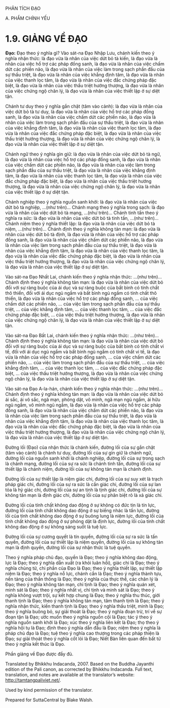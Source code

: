 PHÂN TÍCH ĐẠO

A. PHẨM CHÍNH YẾU

# 1.9. GIẢNG VỀ ĐẠO

**Đạo:** Đạo theo ý nghĩa gì? Vào sát-na Đạo Nhập Lưu, chánh kiến theo ý nghĩa nhận thức: là đạo vừa là nhân của việc dứt bỏ tà kiến, là đạo vừa là nhân của việc hổ trợ các pháp đồng sanh, là đạo vừa là nhân của việc chấm dứt các phiền não, là đạo vừa là nhân của việc làm trong sạch phần đầu của sự thấu triệt, là đạo vừa là nhân của việc khẳng định tâm, là đạo vừa là nhân của việc thanh lọc tâm, là đạo vừa là nhân của việc đắc chứng pháp đặc biệt, là đạo vừa là nhân của việc thấu triệt hướng thượng, là đạo vừa là nhân của việc chứng ngộ chân lý, là đạo vừa là nhân của việc thiết lập ở sự diệt tận.

Chánh tư duy theo ý nghĩa gắn chặt (tâm vào cảnh): là đạo vừa là nhân của việc dứt bỏ tà tư duy, là đạo vừa là nhân của việc hổ trợ các pháp đồng sanh, là đạo vừa là nhân của việc chấm dứt các phiền não, là đạo vừa là nhân của việc làm trong sạch phần đầu của sự thấu triệt, là đạo vừa là nhân của việc khẳng định tâm, là đạo vừa là nhân của việc thanh lọc tâm, là đạo vừa là nhân của việc đắc chứng pháp đặc biệt, là đạo vừa là nhân của việc thấu triệt hướng thượng, là đạo vừa là nhân của việc chứng ngộ chân lý, là đạo vừa là nhân của việc thiết lập ở sự diệt tận.

Chánh ngữ theo ý nghĩa gìn giữ: là đạo vừa là nhân của việc dứt bỏ tà ngữ, là đạo vừa là nhân của việc hổ trợ các pháp đồng sanh, là đạo vừa là nhân của việc chấm dứt các phiền não, là đạo vừa là nhân của việc làm trong sạch phần đầu của sự thấu triệt, là đạo vừa là nhân của việc khẳng định tâm, là đạo vừa là nhân của việc thanh lọc tâm, là đạo vừa là nhân của việc đắc chứng pháp đặc biệt, là đạo vừa là nhân của việc thấu triệt hướng thượng, là đạo vừa là nhân của việc chứng ngộ chân lý, là đạo vừa là nhân của việc thiết lập ở sự diệt tận.

Chánh nghiệp theo ý nghĩa nguồn sanh khởi: là đạo vừa là nhân của việc dứt bỏ tà nghiệp, …(như trên)… Chánh mạng theo ý nghĩa trong sạch: là đạo vừa là nhân của việc dứt bỏ tà mạng, …(như trên)… Chánh tinh tấn theo ý nghĩa ra sức: là đạo vừa là nhân của việc dứt bỏ tà tinh tấn, …(như trên)… Chánh niệm theo ý nghĩa thiết lập: là đạo vừa là nhân của việc dứt bỏ tà niệm, …(như trên)… Chánh định theo ý nghĩa không tản mạn: là đạo vừa là nhân của việc dứt bỏ tà định, là đạo vừa là nhân của việc hổ trợ các pháp đồng sanh, là đạo vừa là nhân của việc chấm dứt các phiền não, là đạo vừa là nhân của việc làm trong sạch phần đầu của sự thấu triệt, là đạo vừa là nhân của việc khẳng định tâm, là đạo vừa là nhân của việc thanh lọc tâm, là đạo vừa là nhân của việc đắc chứng pháp đặc biệt, là đạo vừa là nhân của việc thấu triệt hướng thượng, là đạo vừa là nhân của việc chứng ngộ chân lý, là đạo vừa là nhân của việc thiết lập ở sự diệt tận.

Vào sát-na Đạo Nhất Lai, chánh kiến theo ý nghĩa nhận thức: …(như trên)… Chánh định theo ý nghĩa không tản mạn: là đạo vừa là nhân của việc dứt bỏ đối với sự ràng buộc của ái dục và sự ràng buộc của bất bình có tính chất thô thiển, đối với ái dục ngủ ngầm và bất bình ngủ ngầm có tính chất thô thiển, là đạo vừa là nhân của việc hổ trợ các pháp đồng sanh, … của việc chấm dứt các phiền não, … của việc làm trong sạch phần đầu của sự thấu triệt, … của việc khẳng định tâm, … của việc thanh lọc tâm, … của việc đắc chứng pháp đặc biệt, … của việc thấu triệt hướng thượng, là đạo vừa là nhân của việc chứng ngộ chân lý, là đạo vừa là nhân của việc thiết lập ở sự diệt tận.

Vào sát-na Đạo Bất Lai, chánh kiến theo ý nghĩa nhận thức: …(như trên)… Chánh định theo ý nghĩa không tản mạn: là đạo vừa là nhân của việc dứt bỏ đối với sự ràng buộc của ái dục và sự ràng buộc của bất bình có tính chất vi tế, đối với ái dục ngủ ngầm và bất bình ngủ ngầm có tính chất vi tế, là đạo vừa là nhân của việc hổ trợ các pháp đồng sanh, … của việc chấm dứt các phiền não, … của việc làm trong sạch phần đầu của sự thấu triệt, … của việc khẳng định tâm, … của việc thanh lọc tâm, … của việc đắc chứng pháp đặc biệt, … của việc thấu triệt hướng thượng, là đạo vừa là nhân của việc chứng ngộ chân lý, là đạo vừa là nhân của việc thiết lập ở sự diệt tận.

Vào sát-na Đạo A-la-hán, chánh kiến theo ý nghĩa nhận thức: …(như trên)… Chánh định theo ý nghĩa không tản mạn: là đạo vừa là nhân của việc dứt bỏ ái sắc, ái vô sắc, ngã mạn, phóng dật, vô minh, ngã mạn ngủ ngầm, ái hữu ngủ ngầm, vô minh ngủ ngầm, là đạo vừa là nhân của việc hổ trợ các pháp đồng sanh, là đạo vừa là nhân của việc chấm dứt các phiền não, là đạo vừa là nhân của việc làm trong sạch phần đầu của sự thấu triệt, là đạo vừa là nhân của việc khẳng định tâm, là đạo vừa là nhân của việc thanh lọc tâm, là đạo vừa là nhân của việc đắc chứng pháp đặc biệt, là đạo vừa là nhân của việc thấu triệt hướng thượng, là đạo vừa là nhân của việc chứng ngộ chân lý, là đạo vừa là nhân của việc thiết lập ở sự diệt tận.

Đường lối (Đạo) của nhận thức là chánh kiến, đường lối của sự gắn chặt (tâm vào cảnh) là chánh tư duy, đường lối của sự gìn giữ là chánh ngữ, đường lối của nguồn sanh khởi là chánh nghiệp, đường lối của sự trong sạch là chánh mạng, đường lối của sự ra sức là chánh tinh tấn, đường lối của sự thiết lập là chánh niệm, đường lối của sự không tản mạn là chánh định.

Đường lối của sự thiết lập là niệm giác chi, đường lối của sự suy xét là trạch pháp giác chi, đường lối của sự ra sức là cần giác chi, đường lối của sự lan tỏa là hỷ giác chi, đường lối của sự an tịnh là tịnh giác chi, đường lối của sự không tản mạn là định giác chi, đường lối của sự phân biệt rõ là xả giác chi.

Đường lối của tính chất không dao động ở sự không có đức tin là tín lực, đường lối của tính chất không dao động ở sự biếng nhác là tấn lực, đường lối của tính chất không dao động ở sự buông lung là niệm lực, đường lối của tính chất không dao động ở sự phóng dật là định lực, đường lối của tính chất không dao động ở sự không sáng suốt là tuệ lực.

Đường lối của sự cương quyết là tín quyền, đường lối của sự ra sức là tấn quyền, đường lối của sự thiết lập là niệm quyền, đường lối của sự không tản mạn là định quyền, đường lối của sự nhận thức là tuệ quyền.

Theo ý nghĩa pháp chủ đạo, quyền là Đạo; theo ý nghĩa không dao động, lực là Đạo; theo ý nghĩa dẫn xuất (ra khỏi luân hồi), giác chi là Đạo; theo ý nghĩa chủng tử, chi phần của Đạo là Đạo; theo ý nghĩa thiết lập, sự thiết lập niệm là Đạo; theo ý nghĩa nỗ lực, chánh cần là Đạo; theo ý nghĩa thành tựu, nền tảng của thần thông là Đạo; theo ý nghĩa của thực thể, các chân lý là Đạo; theo ý nghĩa không tàn mạn, chỉ tịnh là Đạo; theo ý nghĩa quán xét, minh sát là Đạo; theo ý nghĩa nhất vị, chỉ tịnh và minh sát là Đạo; theo ý nghĩa không vượt trội, sự kết hợp chung là Đạo; theo ý nghĩa thu thúc, giới thanh tịnh là Đạo; theo ý nghĩa không tản mạn, tâm thanh tịnh là Đạo; theo ý nghĩa nhận thức, kiến thanh tịnh là Đạo; theo ý nghĩa thấu triệt, minh là Đạo; theo ý nghĩa buông bỏ, sự giải thoát là Đạo; theo ý nghĩa đoạn trừ, trí về sự đoạn tận là Đạo; ước muốn theo ý nghĩa nguồn cội là Đạo; tác ý theo ý nghĩa nguồn sanh khởi là Đạo; xúc theo ý nghĩa liên kết là Đạo; thọ theo ý nghĩa hội tụ là Đạo; định theo ý nghĩa dẫn đầu là Đạo; niệm theo ý nghĩa là pháp chủ đạo là Đạo; tuệ theo ý nghĩa cao thượng trong các pháp thiện là Đạo; sự giải thoát theo ý nghĩa cốt lỏi là Đạo; Niết Bàn liên quan đến bất tử theo ý nghĩa kết thúc là Đạo.

Phần giảng về Đạo được đầy đủ.

Translated by Bhikkhu Indacanda, 2007. Based on the Buddha Jayanthi edition of the Pali canon, as corrected by Bhikkhu Indacanda. Full text, translation, and notes are available at the translator’s website: http://tamtangpaliviet.net/.

Used by kind permission of the translator.

Prepared for SuttaCentral by Blake Walsh.